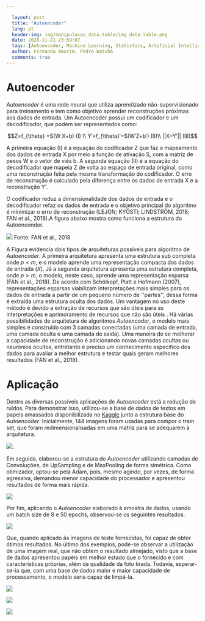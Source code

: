 ```yaml
---

  layout: post
  title: "Autoencoder"
  lang: pt
  header-img: img/manipulacao_data.table/img_data.table.png
  date: 2020-11-21 23:59:07
  tags: [Autoencoder, Machine Learning, Statistics, Artificial Intelligence]
  author: Fernanda Amorim, Pedro Watuhã
  comments: true
---
```


# Autoencoder

*Autoencoder* é uma rede neural que utiliza aprendizado não-supervisionado para treinamento e tem como objetivo aprender reconstruções próximas aos dados de entrada. Um Autoencoder possui um codificador e um decodificador, que podem ser representados como:

$$Z=f_{\theta} =S(W X+b) (I) \\
Y′=f_{\theta}′=S(W′Z+b′) (II)\\
||X−Y′|| (III)$$

A primeira equação (I) é a equação do codificador Z que faz o mapeamento dos dados de entrada X por meio a função de ativação S, com a matriz de pesos W e o vetor de viés b. A segunda equação (II) é a equação do decodificador que mapeia Z de volta ao espaço de entrada original, como uma reconstrução feita pela mesma transformação do  codificador.  O  erro  de  reconstrução  é  calculado  pela  diferença  entre  os  dados  de entrada X e a reconstrução Y′.


O codificador reduz a dimensionalidade dos dados de entrada e o decodificador refaz os dados de entrada e o objetivo principal do algoritmo é minimizar o erro de reconstrução (LEJON; KYÖSTI; LINDSTRÖM, 2018; FAN et al., 2018).A figura abaixo mostra como funciona a estrutura do Autoenconder.


![](https://i.imgur.com/7BoQhex.png)
Fonte: FAN et al., 2018






A Figura  evidencia dois tipos de arquiteturas possíveis para algoritmo de *Autoencoder*. A primeira arquitetura apresenta uma estrutura sub completa onde $p < m$, e o modelo aprende uma representação compacta dos dados de entrada ($X$). Já a segunda arquitetura apresenta uma estrutura completa, onde $p > m$, o modelo, neste caso, aprende uma representação esparsa (FAN et al., 2018). De acordo com  Schölkopf, Platt e Hofmann (2007), representações esparsas viabilizam interpretações mais simples para os dados de entrada a partir de um pequeno número de ''partes'', dessa forma é extraída uma estrutura oculta dos dados. Um vantagem no uso deste método é devido a extração de recursos que são úteis para as interpretações e aprimoramento de recursos que não são úteis . Há várias possibilidades de arquitetura de algoritmos *Autoencoder*, o modelo mais simples é construído com 3 camadas conectadas (uma camada de entrada, uma camada oculta e uma camada de saída). Uma maneira de se melhorar a capacidade de reconstrução é adicionando novas camadas ocultas ou neurônios ocultos, entretanto é preciso um conhecimento específico dos dados para avaliar a melhor estrutura e testar quais geram melhores resultados (FAN et al., 2018).

# Aplicação

Dentre as diversas possíveis aplicações de *Autoencoder* está a redução de ruídos. Para demonstrar isso, utilizou-se a base de dados de textos em papeis amassados disponibilizada no [Kaggle](https://www.kaggle.com/c/denoising-dirty-documents/data) junto a estrutura base do *Autoencoder*. Inicialmente, 144 imagens foram usadas para compor o train set, que foram redimensionalisadas em uma matriz para se adequarem à arquitetura.

![](https://i.imgur.com/vwa60wZ.png).

Em seguida, elaborou-se a estrutura do *Autoencoder* utilizando camadas de Convoluções, de UpSampling e de MaxPooling de forma simétrica. Como otimizador, optou-se pela Adam, pois, mesmo agindo, por vezes, de forma agressiva, demandou menor capacidade do processador e apresentou resultados de forma mais rápida.

![](https://i.imgur.com/eCdBNXj.png)

Por fim, aplicando o *Autoencoder* elaborado à amostra de dados, usando um batch size de 8 e 50 epochs, observou-se os seguintes resultados.

![](https://i.imgur.com/MIdSPLe.png)

Que, quando aplicado às imagens de teste fornecidas, foi capaz de obter ótimos resultados. No último dos exemplos, pode-se observar a utilização de uma imagem real, que não obtem o resultado almejado, visto que a base de dados apresentou papéis em melhor estado que o fornecido e com características próprias, além da qualidade da foto tirada. Todavia, esperar-se-ia que, com uma base de dados maior e maior capacidade de processamento, o modelo seria capaz de limpá-la.

![](https://i.imgur.com/VlX7Adx.png)

![](https://i.imgur.com/rFsE0DM.png)

![](https://i.imgur.com/84J2FRZ.png)
